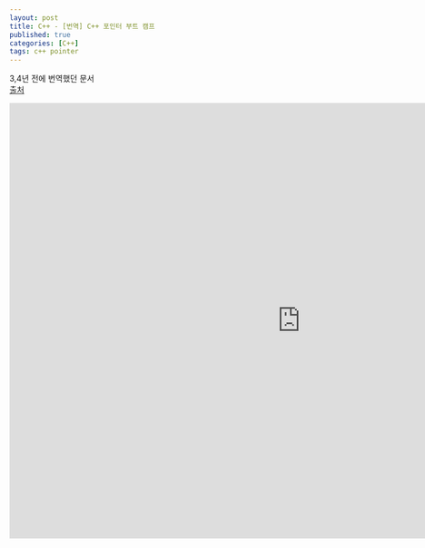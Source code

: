```yaml
---
layout: post
title: C++ - [번역] C++ 포인터 부트 캠프
published: true
categories: [C++]
tags: c++ pointer
---
```

3,4년 전에 번역했던 문서  
[출처](https://speakerdeck.com/kariyamitsuru/new-features-of-c-plus-plus-17-gleaner )  
  
<iframe src="https://docs.google.com/presentation/d/e/2PACX-1vReyiV1KzB6y2ZbAg7PB3bc28Jrwhqkjem9uBJZC7c0nTL7FX0oWbXVmF2QST-roQ/embed?start=false&loop=false&delayms=3000" frameborder="0" width="1024" height="768" allowfullscreen="true" mozallowfullscreen="true" webkitallowfullscreen="true"></iframe>  
  